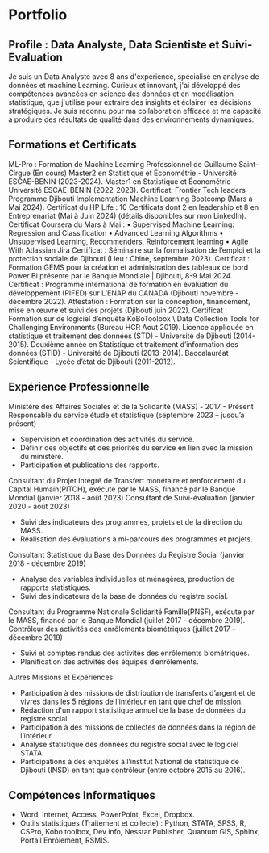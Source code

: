 # Portfolio


## Profile : Data Analyste, Data Scientiste et Suivi-Evaluation
Je suis un Data Analyste avec 8 ans d'expérience, spécialisé en analyse de données et machine Learning. Curieux et innovant, j'ai développé des compétences avancées en science des données et en modélisation statistique, que j'utilise pour extraire des insights et éclairer les décisions stratégiques. Je suis reconnu pour ma collaboration efficace et ma capacité à produire des résultats de qualité dans des environnements dynamiques.





## Formations et Certificats

ML-Pro : Formation de Machine Learning Professionnel de Guillaume Saint-Cirgue (En cours) 
Master2 en Statistique et Économétrie - Université ESCAE-BENIN (2023-2024).
Master1 en Statistique et Économétrie - Université ESCAE-BENIN (2022-2023).
Certificat: Frontier Tech leaders Programme Djibouti Implementation Machine Learning Bootcomp (Mars à Mai 2024).
Certificat du HP Life : 10 Certificats dont 2 en leadership et 8 en Entreprenariat (Mai à Juin 2024) (détails disponibles sur mon LinkedIn).
Certificat Coursera du Mars à Mai : 
•	Supervised Machine Learning: Regression and Classification
•	Advanced Learning Algorithms
•	Unsupervised Learning, Recommenders, Reinforcement learning
•	Agile With Atlassian Jira
Certificat : Séminaire sur la formalisation de l’emploi et la protection sociale de Djibouti (Lieu : Chine, septembre 2023).
Certificat : Formation GEMS pour la création et administration des tableaux de bord Power Bi présente par le Banque Mondiale | Djibouti, 8-9 Mai 2024.
Certificat : Programme international de formation en évaluation du développement (PIFED) sur L’ENAP du CANADA (Djibouti novembre - décembre 2022).
Attestation : Formation sur la conception, financement, mise en œuvre et suivi des projets (Djibouti juin 2022).
Certificat : Formation sur de logiciel d’enquête KoBoToolbox \ Data Collection Tools for Challenging Environments (Bureau HCR Aout 2019).
Licence appliquée en statistique et traitement des données (STD) - Université de Djibouti (2014-2015).
Deuxième année en Statistique et traitement d’information des données (STID) - Université de Djibouti (2013-2014).
Baccalauréat Scientifique - Lycée d’état de Djibouti (2011-2012).

## Expérience Professionnelle

Ministère des Affaires Sociales et de la Solidarité (MASS) - 2017 - Présent
Responsable du service étude et statistique (septembre 2023 – jusqu’à présent)
  - Supervision et coordination des activités du service.
  - Définir des objectifs et des priorités du service en lien avec la mission du ministère.
  - Participation et publications des rapports.

Consultant du Projet Intégré de Transfert monétaire et renforcement du Capital Humain(PITCH), exécute par le MASS, financé par le Banque Mondial (janvier 2018 - août 2023)
Consultant de Suivi-évaluation (janvier 2020 - août 2023)
  - Suivi des indicateurs des programmes, projets et de la direction du MASS.
  - Réalisation des évaluations à mi-parcours des programmes et projets.

Consultant Statistique du Base des Données du Registre Social (janvier 2018 - décembre 2019)
  - Analyse des variables individuelles et ménagères, production de rapports statistiques.
  - Suivi des indicateurs de la base de données du registre social.

Consultant du Programme Nationale Solidarité Famille(PNSF), exécute par le MASS, financé par le Banque Mondial (juillet 2017 - décembre 2019).
Contrôleur des activités des enrôlements biométriques (juillet 2017 - décembre 2019)
  - Suivi et comptes rendus des activités des enrôlements biométriques.
  - Planification des activités des équipes d’enrôlements.

Autres Missions et Expériences
- Participation à des missions de distribution de transferts d’argent et de vivres dans les 5 régions de l’intérieur en tant que chef de mission.
- Rédaction d'un rapport statistique annuel de la base de données du registre social.
- Participation à des missions de collectes de données dans la région de l’intérieur.
- Analyse statistique des données du registre social avec le logiciel STATA.
- Participations à des enquêtes à l’institut National de statistique de Djibouti (INSD) en tant que contrôleur (entre octobre 2015 au 2016).

## Compétences Informatiques

- Word, Internet, Access, PowerPoint, Excel, Dropbox.
- Outils statistiques (Traitement et collecte) : Python, STATA, SPSS, R, CSPro, Kobo toolbox, Dev info, Nesstar Publisher, Quantum GIS, Sphinx, Portail Enrôlement, RSMIS.
